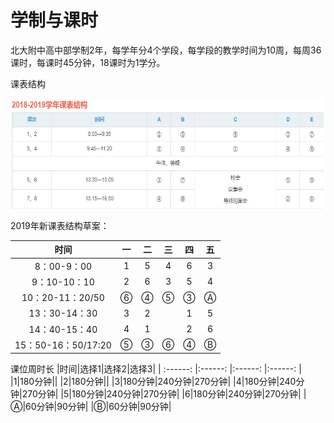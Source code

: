 # 学制与课时

北大附中高中部学制2年，每学年分4个学段，每学段的教学时间为10周，每周36课时，每课时45分钟，18课时为1学分。

课表结构

<img src="/images/1819structure.png" width = "700" height = "179" alt="课表结构18-19" align=center />

2019年新课表结构草案：

|时间|一|二| 三 |四| 五 |
| :------: |:------: | :---: |:---: | :---: | :---: |
|8：00-9：00|1|5|4|6|3|
|9：10-10：10|2|6|3|5|4|
|10：20-11：20/50|⑥|④|⑤|③|Ⓐ|
|13：30-14：30|3|2||1|5|
|14：40-15：40|4|1||2|6|
|15：50-16：50/17:20|⑤|③|⑥|④|Ⓑ|

课位周时长
|时间|选择1|选择2|选择3|
| :------: |:------: |:------: |:------: |
|1|180分钟||
|2|180分钟||
|3|180分钟|240分钟|270分钟|
|4|180分钟|240分钟|270分钟|
|5|180分钟|240分钟|270分钟|
|6|180分钟|240分钟|270分钟|
|Ⓐ|60分钟|90分钟|
|Ⓑ|60分钟|90分钟|
